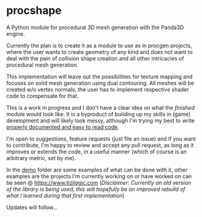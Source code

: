 # procshape

A Python module for procedural 3D mesh generation with the Panda3D engine.

Currently the plan is to create it as a module to use as in procgen projects, where
the user wants to create geometry of any kind and does not want to deal with the pain of collision
shape creation and all other intricacies of procedural mesh generation.

This implementation will leave out the possibilities for texture mapping and focuses on solid
mesh generation using dual contouring. All meshes will be created w/o vertex normals, the user has
to implement respective shader code to compensate for that.

This is a work in progress and I don't have a clear idea on what the *finished* module would look like. 
It is a byproduct of building up my skills in (game) development and will likely look messy,
although I'm trying my best to write [properly documented and easy to read code](docs/dev_guidelines.md). 

I'm open to suggestions, feature requests (just file an issue) and if you want to contribute, 
I'm happy to review and accept any pull request, as long as it improves or extends the code, 
in a useful manner (which of course is an arbitrary metric, set by me).

In the [demo](demo) folder are some examples of what can be done with it, other examples are 
the projects I'm currently working on or have worked on can be seen @ https://www.tizilogic.com 
(*Disclaimer: Currently an old version of the library is being used, this will hopefully be an 
improved rebuild of what I learned during that first implementation*)

Updates will follow...
